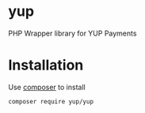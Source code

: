 # yup
PHP Wrapper library for YUP Payments

# Installation
Use [composer](https://getcomposer.org/) to install 
```bash
composer require yup/yup

```
